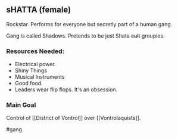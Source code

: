 
## sHATTA (female)
Rockstar. Performs for everyone but secretly part of a human gang. 

Gang is called Shadows. Pretends to be just Shata ~~cult~~ groupies.

### Resources Needed:
- Electrical power.
- Shiny Things
- Musical Instruments
- Good food.
- Leaders wear flip flops. It's an obsession. 

### Main Goal
Control of [[District of Vontrol]] over [[Vontrolaquists]]. 

#gang